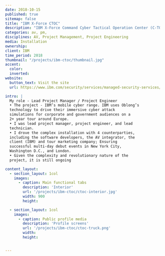 ```yaml
---
date: 2018-10-15
published: true
sitemap: false
title: "IBM X-Force CTOC"
description: "IBM X-Force Command Cyber Tactical Operation Center (C-TOC)"
categories: av, pm, 
disciplines: AV, Project Management, Project Engineering
media: Installation
ownership:
client: IBM
time_period: 2018
thumbnail: "/projects/ibm-ctoc/thumbnail.jpg"
accent:
  color:
  inverted:
website:
  button_text: Visit the site
  url: https://www.ibm.com/security/services/managed-security-services/xforce-command-cyber-tactical-operations-center

intro: |
  My role - Lead Project Manager / Project Engineer
  • The project - IBM’s mobile cyber range. IBM uses Oblong’s
  technology to drive their immersive cyber attack
  simulations for corporate and government audiences on a
  2+ year tour around Europe.
  • I was lead project manager, project engineer, and lead
  technician.
  • I drove the complex installation with 4 counterparties,
  including the software developers, the AV integrator, the
  client (IBM) and tour marketing company; Ensuring
  successful multi-day debut events in New York City,
  Washington D.C., and London.
  • Given the complexity and revolutionary nature of the
  project, it is still ongoing

content_layout:
  - section_layout: 1col
    images:
      - caption: Main functional tabs
        description: 'Interior'
        url: '/projects/ibm-ctoc/ctoc-interior.jpg'
        width: 900
        height:

  - section_layout: 1col
    images:
      - caption: Public profile media
        description: 'Profile screens'
        url: '/projects/ibm-ctoc/ctoc-truck.png'
        width:
        height:


---
```

